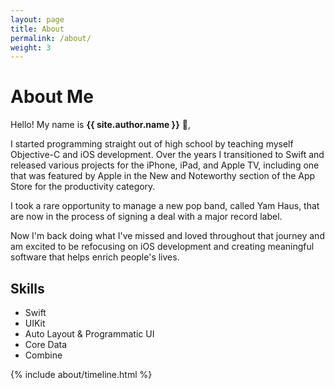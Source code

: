 ```yaml
---
layout: page
title: About
permalink: /about/
weight: 3
---
```


# **About Me**

Hello! My name is **{{ site.author.name }}** :wave:,<br>

I started programming straight out of high school by teaching myself Objective-C and iOS development. Over the years I transitioned to Swift and released various projects for the iPhone, iPad, and Apple TV, including one that was featured by Apple in the New and Noteworthy section of the App Store for the productivity category.

I took a rare opportunity to manage a new pop band, called Yam Haus, that are now in the process of signing a deal with a major record label.

Now I'm back doing what I've missed and loved throughout that journey and am excited to be refocusing on iOS development and creating meaningful software that helps enrich people's lives.

<!-- <div class="row">
{% include about/skills.html title="Programming Skills" source=site.data.programming-skills %}
{% include about/skills.html title="Other Skills" source=site.data.other-skills %}
</div> -->

## Skills

- Swift
- UIKit
- Auto Layout & Programmatic UI
- Core Data
- Combine


<div class="row">
{% include about/timeline.html %}
</div>
